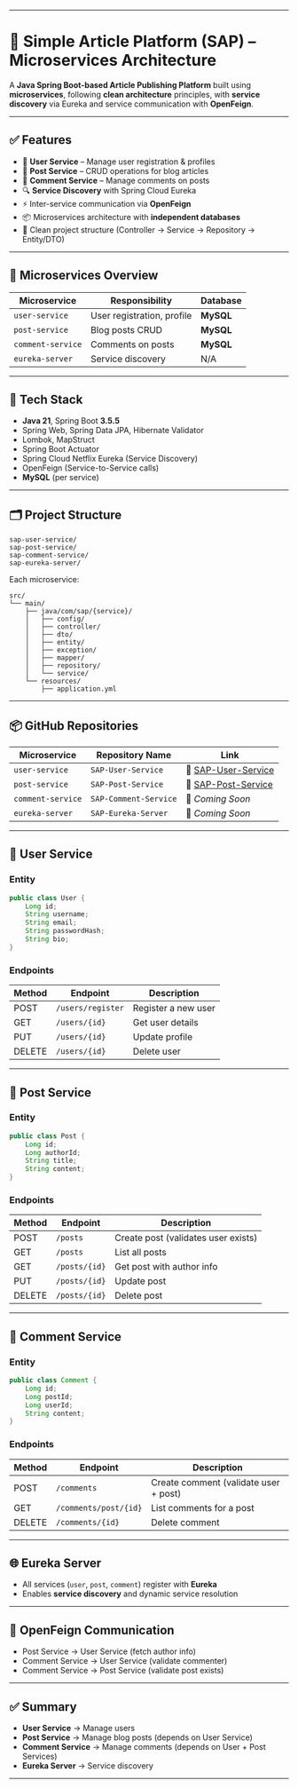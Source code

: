 
---

# 📝 Simple Article Platform (SAP) – Microservices Architecture

A **Java Spring Boot-based Article Publishing Platform** built using **microservices**, following **clean architecture** principles, with **service discovery** via Eureka and service communication with **OpenFeign**.

---

## ✅ Features

* 👥 **User Service** – Manage user registration & profiles
* 📝 **Post Service** – CRUD operations for blog articles
* 💬 **Comment Service** – Manage comments on posts
* 🔍 **Service Discovery** with Spring Cloud Eureka
* ⚡ Inter-service communication via **OpenFeign**
* 📦 Microservices architecture with **independent databases**
* 🧱 Clean project structure (Controller → Service → Repository → Entity/DTO)

---

## 🧩 Microservices Overview

| Microservice      | Responsibility             | Database  |
| ----------------- | -------------------------- | --------- |
| `user-service`    | User registration, profile | **MySQL** |
| `post-service`    | Blog posts CRUD            | **MySQL** |
| `comment-service` | Comments on posts          | **MySQL** |
| `eureka-server`   | Service discovery          | N/A       |

---

## 🧱 Tech Stack

* **Java 21**, Spring Boot **3.5.5**
* Spring Web, Spring Data JPA, Hibernate Validator
* Lombok, MapStruct
* Spring Boot Actuator
* Spring Cloud Netflix Eureka (Service Discovery)
* OpenFeign (Service-to-Service calls)
* **MySQL** (per service)

---

## 🗂️ Project Structure

```
sap-user-service/
sap-post-service/
sap-comment-service/
sap-eureka-server/
```

Each microservice:

```
src/
└── main/
    ├── java/com/sap/{service}/
    │   ├── config/
    │   ├── controller/
    │   ├── dto/
    │   ├── entity/
    │   ├── exception/
    │   ├── mapper/
    │   ├── repository/
    │   └── service/
    └── resources/
        ├── application.yml
```

---

## 📦 GitHub Repositories

| Microservice      | Repository Name       | Link                                                                 |
| ----------------- | --------------------- | -------------------------------------------------------------------- |
| `user-service`    | `SAP-User-Service`    | 🔗 [SAP-User-Service](https://github.com/CODERonak/SAP-User-Service) |
| `post-service`    | `SAP-Post-Service`    | 🔗 [SAP-Post-Service](https://github.com/CODERonak/SAP-Post-Service)                                                     |
| `comment-service` | `SAP-Comment-Service` | 🔗 *Coming Soon*                                                     |
| `eureka-server`   | `SAP-Eureka-Server`   | 🔗 *Coming Soon*                                                     |

---

## 👥 User Service

### Entity

```java
public class User {
    Long id;
    String username;
    String email;
    String passwordHash;
    String bio;
}
```

### Endpoints

| Method | Endpoint          | Description         |
| ------ | ----------------- | ------------------- |
| POST   | `/users/register` | Register a new user |
| GET    | `/users/{id}`     | Get user details    |
| PUT    | `/users/{id}`     | Update profile      |
| DELETE | `/users/{id}`     | Delete user         |

---

## 📝 Post Service

### Entity

```java
public class Post {
    Long id;
    Long authorId;     
    String title;
    String content;
}
```

### Endpoints

| Method | Endpoint      | Description                         |
| ------ | ------------- | ----------------------------------- |
| POST   | `/posts`      | Create post (validates user exists) |
| GET    | `/posts`      | List all posts                      |
| GET    | `/posts/{id}` | Get post with author info           |
| PUT    | `/posts/{id}` | Update post                         |
| DELETE | `/posts/{id}` | Delete post                         |

---

## 💬 Comment Service

### Entity

```java
public class Comment {
    Long id;
    Long postId;    
    Long userId;    
    String content;
}
```

### Endpoints

| Method | Endpoint              | Description                           |
| ------ | --------------------- | ------------------------------------- |
| POST   | `/comments`           | Create comment (validate user + post) |
| GET    | `/comments/post/{id}` | List comments for a post              |
| DELETE | `/comments/{id}`      | Delete comment                        |

---

## 🌐 Eureka Server

* All services (`user`, `post`, `comment`) register with **Eureka**
* Enables **service discovery** and dynamic service resolution

---

## 🔄 OpenFeign Communication

* Post Service → User Service (fetch author info)
* Comment Service → User Service (validate commenter)
* Comment Service → Post Service (validate post exists)

---

## ✅ Summary

* **User Service** → Manage users
* **Post Service** → Manage blog posts (depends on User Service)
* **Comment Service** → Manage comments (depends on User + Post Services)
* **Eureka Server** → Service discovery

---
